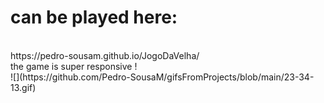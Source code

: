 <h1>can be played here:</h1> <br> https://pedro-sousam.github.io/JogoDaVelha/ <br> 
the game is super responsive ! <br> 
![](https://github.com/Pedro-SousaM/gifsFromProjects/blob/main/23-34-13.gif)
